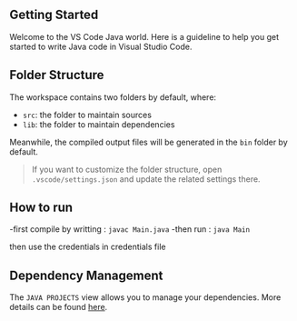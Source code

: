 ## Getting Started

Welcome to the VS Code Java world. Here is a guideline to help you get started to write Java code in Visual Studio Code.

## Folder Structure

The workspace contains two folders by default, where:

- `src`: the folder to maintain sources
- `lib`: the folder to maintain dependencies

Meanwhile, the compiled output files will be generated in the `bin` folder by default.

> If you want to customize the folder structure, open `.vscode/settings.json` and update the related settings there.

## How to run
-first compile by writting : `javac Main.java`
-then run : `java Main`

then use the credentials in credentials file

## Dependency Management

The `JAVA PROJECTS` view allows you to manage your dependencies. More details can be found [here](https://github.com/microsoft/vscode-java-dependency#manage-dependencies).
